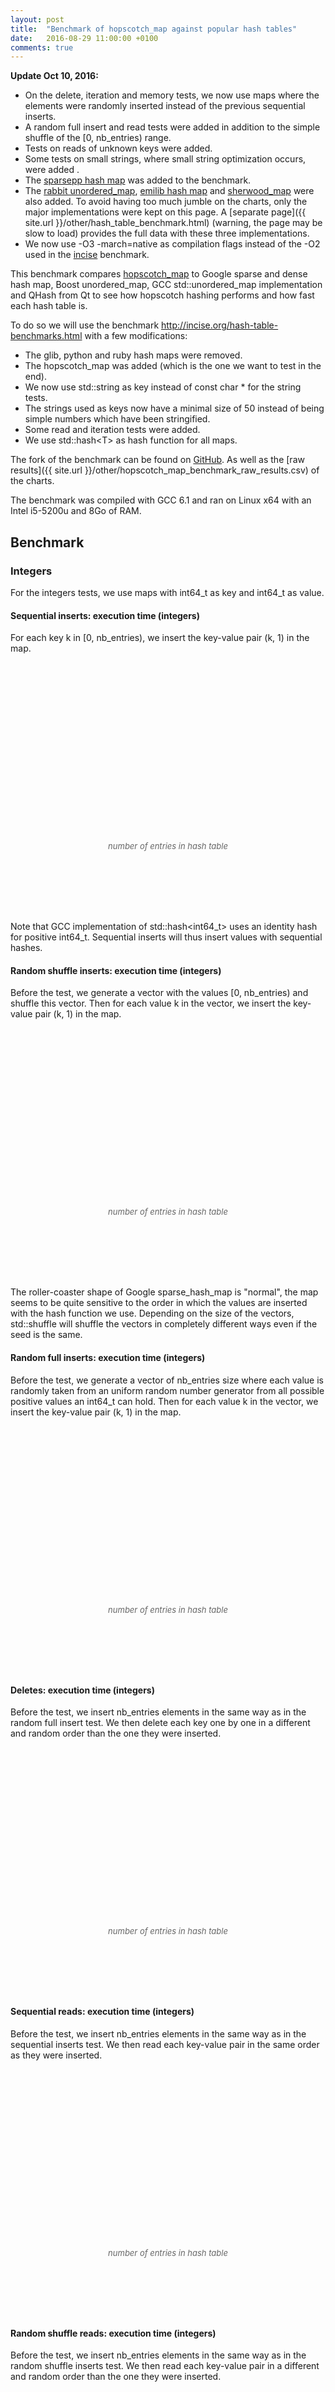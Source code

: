```yaml
---
layout: post
title:  "Benchmark of hopscotch_map against popular hash tables"
date:   2016-08-29 11:00:00 +0100
comments: true
---
```


<script language="javascript" type="text/javascript" src="{{ site.url }}/js/jquery.min.js"></script>
<script language="javascript" type="text/javascript" src="{{ site.url }}/js/jquery.flot.min.js"></script>
<script>
    $("<div id='tooltip'></div>").css({
                                    position: "absolute",
                                    display: "none",
                                    border: "1px solid #fdd",
                                    padding: "2px",
                                    "background-color": "#fee",
                                    opacity: 0.80
                                  }).appendTo("body");
                
    series_settings = {
        lines: { show: true },
        points: { show: true }
    };

    grid_settings = { tickColor: '#ddd', hoverable: true };

    xaxis_settings = {
        tickFormatter: function(num, obj) { return parseInt(num/1000000) + 'M'; }
    };

    yaxis_runtime_settings = {
        tickFormatter: function(num, obj) { return (+num.toFixed(2)) + ' sec.'; }
    };

    yaxis_memory_settings = {
        tickFormatter: function(num, obj) { return parseInt(num/1024/1024) + 'MiB'; }
    };

    legend_settings = {
        position: 'nw',
        backgroundOpacity: 0
    };

    runtime_settings = {
        series: series_settings,
        grid: grid_settings,
        xaxis: xaxis_settings,
        yaxis: yaxis_runtime_settings,
        legend: legend_settings
    };

    memory_settings = {
        series: series_settings,
        grid: grid_settings,
        xaxis: xaxis_settings,
        yaxis: yaxis_memory_settings,
        legend: legend_settings
    };


    chart_data = {"delete-runtime": [{"data": [[2000000, 0.209438], [4000000, 0.468162], [6000000, 0.834425], [8000000, 1.065219], [10000000, 1.413811], [12000000, 1.861286], [14000000, 2.01696], [16000000, 2.27907], [18000000, 2.784144], [20000000, 3.039286], [22000000, 3.85352], [24000000, 3.991188], [26000000, 4.611648], [28000000, 4.366726], [30000000, 4.578644], [32000000, 4.916874], [34000000, 5.32271], [36000000, 5.75551], [38000000, 6.21385], [40000000, 6.712536]], "label": "Google sparsehash 2.0.2 sparse_hash_map"}, {"data": [[2000000, 0.090557], [4000000, 0.187527], [6000000, 0.27065], [8000000, 0.383741], [10000000, 0.454976], [12000000, 0.56629], [14000000, 0.675217], [16000000, 0.796047], [18000000, 0.914552], [20000000, 1.031876], [22000000, 1.153816], [24000000, 1.277411], [26000000, 1.335513], [28000000, 1.471981], [30000000, 1.597633], [32000000, 1.722463], [34000000, 2.027701], [36000000, 2.142076], [38000000, 2.269175], [40000000, 2.403798]], "label": "Google sparsehash 2.0.2 dense_hash_map"}, {"data": [[2000000, 0.741638], [4000000, 1.571948], [6000000, 2.417759], [8000000, 3.268125], [10000000, 4.175605], [12000000, 5.013985], [14000000, 5.929126], [16000000, 6.904415], [18000000, 8.198172], [20000000, 9.21905], [22000000, 10.290697], [24000000, 11.385834], [26000000, 12.396064], [28000000, 12.679811], [30000000, 13.850862], [32000000, 14.962709], [34000000, 16.149124], [36000000, 17.236501], [38000000, 19.862665], [40000000, 20.99006]], "label": "GCC 6.1 std::unordered_map"}, {"data": [[2000000, 0.765962], [4000000, 1.600193], [6000000, 2.452318], [8000000, 3.337139], [10000000, 4.22104], [12000000, 5.257252], [14000000, 6.3855], [16000000, 7.395034], [18000000, 8.48418], [20000000, 9.653439], [22000000, 10.845745], [24000000, 12.179759], [26000000, 14.019535], [28000000, 14.167801], [30000000, 15.320324], [32000000, 16.405959], [34000000, 17.561083], [36000000, 18.748339], [38000000, 19.909182], [40000000, 21.144807]], "label": "Boost 1.61 unordered_map"}, {"data": [[2000000, 0.894411], [4000000, 1.918248], [6000000, 3.00362], [8000000, 4.036172], [10000000, 5.248297], [12000000, 6.362667], [14000000, 7.634218], [16000000, 8.828023], [18000000, 10.573297], [20000000, 11.872983], [22000000, 13.255297], [24000000, 14.625458], [26000000, 15.308591], [28000000, 16.660108], [30000000, 18.14588], [32000000, 19.518453], [34000000, 21.814499], [36000000, 23.370992], [38000000, 24.693247], [40000000, 26.108505]], "label": "Qt 4.8 QHash"}, {"data": [[2000000, 0.078425], [4000000, 0.160782], [6000000, 0.275677], [8000000, 0.328061], [10000000, 0.43513], [12000000, 0.562415], [14000000, 0.728636], [16000000, 0.705691], [18000000, 0.838543], [20000000, 0.950285], [22000000, 1.077506], [24000000, 1.226849], [26000000, 1.39502], [28000000, 1.570577], [30000000, 1.853811], [32000000, 1.720261], [34000000, 1.853103], [36000000, 1.964491], [38000000, 2.097793], [40000000, 2.236379]], "label": "Hopscotch map 0.4.1 with H=62"}, {"data": [[2000000, 0.282127], [4000000, 0.643236], [6000000, 0.967477], [8000000, 1.377738], [10000000, 1.652013], [12000000, 2.041569], [14000000, 2.455997], [16000000, 2.913662], [18000000, 3.101183], [20000000, 3.511952], [22000000, 3.92536], [24000000, 4.40245], [26000000, 4.695923], [28000000, 5.170437], [30000000, 5.626949], [32000000, 6.13546], [34000000, 6.209176], [36000000, 6.701889], [38000000, 7.089157], [40000000, 7.521509]], "label": "Sparse hash map"}], 
        "deletestring-runtime": [{"data": [[2000000, 0.944832], [4000000, 2.056959], [6000000, 3.535607], [8000000, 4.563501], [10000000, 6.106363], [12000000, 7.665915], [14000000, 8.415653], [16000000, 9.844231], [18000000, 11.367521], [20000000, 12.909793], [22000000, 14.566734], [24000000, 16.599348]], "label": "Google sparsehash 2.0.2 sparse_hash_map"}, {"data": [[2000000, 0.818787], [4000000, 1.680083], [6000000, 2.651925], [8000000, 3.694924], [10000000, 4.711837], [12000000, 5.809666], [14000000, 7.168359], [16000000, 8.33495], [18000000, 9.005912], [20000000, 10.126643], [22000000, 11.272365], [24000000, 12.40072]], "label": "Google sparsehash 2.0.2 dense_hash_map"}, {"data": [[2000000, 1.268061], [4000000, 2.598588], [6000000, 4.034243], [8000000, 5.618235], [10000000, 7.271614], [12000000, 8.920629], [14000000, 10.603775], [16000000, 12.338895], [18000000, 14.983228], [20000000, 16.04437], [22000000, 17.39689], [24000000, 19.033839]], "label": "GCC 6.1 std::unordered_map"}, {"data": [[2000000, 1.253728], [4000000, 2.55999], [6000000, 3.984605], [8000000, 5.539727], [10000000, 7.103169], [12000000, 8.732413], [14000000, 10.417788], [16000000, 12.143493], [18000000, 14.526253], [20000000, 15.345499], [22000000, 17.793309], [24000000, 18.550353]], "label": "Boost 1.61 unordered_map"}, {"data": [[2000000, 1.770962], [4000000, 3.671876], [6000000, 5.750444], [8000000, 8.147996], [10000000, 10.45025], [12000000, 13.265725], [14000000, 15.464642], [16000000, 18.165651], [18000000, 20.609687], [20000000, 23.11508], [22000000, 25.469197], [24000000, 27.964358]], "label": "Qt 4.8 QHash"}, {"data": [[2000000, 1.264475], [4000000, 1.690362], [6000000, 2.697644], [8000000, 3.825216], [10000000, 4.874947], [12000000, 6.005274], [14000000, 7.209307], [16000000, 8.409979], [18000000, 9.524794], [20000000, 10.492082], [22000000, 11.722002], [24000000, 12.841222]], "label": "Hopscotch map 0.4.1 with H=62"}, {"data": [[2000000, 1.963269], [4000000, 4.221324], [6000000, 6.485936], [8000000, 9.289371], [10000000, 11.736046], [12000000, 14.366106], [14000000, 17.557918], [16000000, 20.819666], [18000000, 23.11852], [20000000, 24.708883], [22000000, 28.373511], [24000000, 31.51462]], "label": "Sparse hash map"}], 
        "readsmallstring-runtime": [{"data": [[2000000, 0.558104], [4000000, 1.198584], [6000000, 1.982796], [8000000, 2.659084], [10000000, 3.412859], [12000000, 4.354932], [14000000, 5.048946], [16000000, 5.955662], [18000000, 6.670845], [20000000, 7.623581], [22000000, 8.655628], [24000000, 10.066436]], "label": "Google sparsehash 2.0.2 sparse_hash_map"}, {"data": [[2000000, 0.462124], [4000000, 0.927119], [6000000, 1.371095], [8000000, 1.882519], [10000000, 2.449855], [12000000, 2.997172], [14000000, 3.564224], [16000000, 4.15512], [18000000, 4.832008], [20000000, 5.386718], [22000000, 5.94016], [24000000, 6.504289]], "label": "Google sparsehash 2.0.2 dense_hash_map"}, {"data": [[2000000, 0.868285], [4000000, 1.761749], [6000000, 2.587592], [8000000, 3.547812], [10000000, 4.354156], [12000000, 5.348159], [14000000, 6.469014], [16000000, 7.62022], [18000000, 8.661402], [20000000, 9.833436], [22000000, 10.882988], [24000000, 12.033667]], "label": "GCC 6.1 std::unordered_map"}, {"data": [[2000000, 0.826165], [4000000, 1.674562], [6000000, 2.460322], [8000000, 3.396815], [10000000, 4.125103], [12000000, 5.117332], [14000000, 6.212065], [16000000, 7.356914], [18000000, 8.147745], [20000000, 9.289732], [22000000, 10.389266], [24000000, 11.524718]], "label": "Boost 1.61 unordered_map"}, {"data": [[2000000, 0.688049], [4000000, 1.393789], [6000000, 2.041904], [8000000, 2.829269], [10000000, 3.41811], [12000000, 4.252366], [14000000, 5.171769], [16000000, 6.130885], [18000000, 6.709095], [20000000, 7.598178], [22000000, 8.525541], [24000000, 9.465661]], "label": "Qt 4.8 QHash"}, {"data": [[2000000, 0.438715], [4000000, 0.877836], [6000000, 1.366168], [8000000, 1.805523], [10000000, 2.305908], [12000000, 2.886669], [14000000, 3.514098], [16000000, 4.06152], [18000000, 4.626024], [20000000, 5.200246], [22000000, 5.862813], [24000000, 6.407649]], "label": "Hopscotch map 0.4.1 with H=62"}, {"data": [[2000000, 0.554987], [4000000, 1.209325], [6000000, 1.830833], [8000000, 2.506001], [10000000, 3.108568], [12000000, 3.797258], [14000000, 4.535805], [16000000, 5.320783], [18000000, 6.295492], [20000000, 6.757328], [22000000, 7.581117], [24000000, 8.358473]], "label": "Sparse hash map"}], 
        "randomfull-runtime": [{"data": [[2000000, 1.15229], [4000000, 2.530241], [6000000, 3.556908], [8000000, 5.411399], [10000000, 6.44795], [12000000, 7.568895], [14000000, 10.4411], [16000000, 11.469317], [18000000, 12.68022], [20000000, 13.895658], [22000000, 15.056751], [24000000, 16.305413], [26000000, 17.60421], [28000000, 22.462687], [30000000, 23.530408], [32000000, 24.504312], [34000000, 25.748714], [36000000, 26.947458], [38000000, 28.219738], [40000000, 29.539427]], "label": "Google sparsehash 2.0.2 sparse_hash_map"}, {"data": [[2000000, 0.205602], [4000000, 0.423413], [6000000, 0.710595], [8000000, 0.865982], [10000000, 1.301497], [12000000, 1.448281], [14000000, 1.605174], [16000000, 1.762884], [18000000, 2.503173], [20000000, 2.653979], [22000000, 2.811745], [24000000, 2.972399], [26000000, 3.133805], [28000000, 3.317203], [30000000, 3.478816], [32000000, 3.669003], [34000000, 5.017008], [36000000, 5.20468], [38000000, 5.402327], [40000000, 5.565066]], "label": "Google sparsehash 2.0.2 dense_hash_map"}, {"data": [[2000000, 0.689517], [4000000, 1.488947], [6000000, 2.543439], [8000000, 3.152532], [10000000, 4.776917], [12000000, 5.327942], [14000000, 5.945265], [16000000, 6.584655], [18000000, 9.478838], [20000000, 10.06467], [22000000, 10.621295], [24000000, 11.262569], [26000000, 11.925032], [28000000, 12.582456], [30000000, 13.316645], [32000000, 14.025802], [34000000, 14.839916], [36000000, 15.723026], [38000000, 21.374759], [40000000, 22.064554]], "label": "GCC 6.1 std::unordered_map"}, {"data": [[2000000, 0.940784], [4000000, 2.014303], [6000000, 2.657471], [8000000, 4.200954], [10000000, 4.841548], [12000000, 5.53146], [14000000, 8.157966], [16000000, 8.787149], [18000000, 9.472763], [20000000, 10.180466], [22000000, 10.971991], [24000000, 11.774748], [26000000, 16.875589], [28000000, 17.522917], [30000000, 18.263619], [32000000, 18.97412], [34000000, 20.06375], [36000000, 20.919735], [38000000, 21.570975], [40000000, 22.204057]], "label": "Boost 1.61 unordered_map"}, {"data": [[2000000, 0.569562], [4000000, 1.216962], [6000000, 2.098335], [8000000, 2.542813], [10000000, 3.969273], [12000000, 4.404618], [14000000, 4.86201], [16000000, 5.350309], [18000000, 8.146074], [20000000, 8.627413], [22000000, 9.025027], [24000000, 9.472189], [26000000, 9.978933], [28000000, 10.561085], [30000000, 11.040898], [32000000, 11.681783], [34000000, 17.788721], [36000000, 17.966078], [38000000, 18.526568], [40000000, 19.108765]], "label": "Qt 4.8 QHash"}, {"data": [[2000000, 0.323967], [4000000, 0.676398], [6000000, 0.876676], [8000000, 1.40293], [10000000, 1.587129], [12000000, 1.82127], [14000000, 2.168945], [16000000, 2.945291], [18000000, 3.122322], [20000000, 3.330785], [22000000, 3.590962], [24000000, 3.884329], [26000000, 4.265041], [28000000, 4.73209], [30000000, 5.17429], [32000000, 6.175521], [34000000, 6.343449], [36000000, 6.66183], [38000000, 6.929405], [40000000, 7.045435]], "label": "Hopscotch map 0.4.1 with H=62"}, {"data": [[2000000, 0.604731], [4000000, 1.325772], [6000000, 2.178738], [8000000, 2.83322], [10000000, 3.970786], [12000000, 4.58694], [14000000, 5.216106], [16000000, 5.928888], [18000000, 7.681094], [20000000, 8.341524], [22000000, 8.931809], [24000000, 9.595672], [26000000, 10.308342], [28000000, 11.027734], [30000000, 11.661519], [32000000, 12.407274], [34000000, 15.575825], [36000000, 16.20293], [38000000, 16.889677], [40000000, 17.72005]], "label": "Sparse hash map"}], 
        "insertsmallstring-runtime": [{"data": [[2000000, 2.396668], [4000000, 5.069884], [6000000, 7.042072], [8000000, 10.692001], [10000000, 12.57469], [12000000, 14.729884], [14000000, 21.206373], [16000000, 23.170475], [18000000, 25.278385], [20000000, 27.486955], [22000000, 29.810094], [24000000, 32.229067]], "label": "Google sparsehash 2.0.2 sparse_hash_map"}, {"data": [[2000000, 0.686748], [4000000, 1.40115], [6000000, 2.320211], [8000000, 2.854987], [10000000, 4.19818], [12000000, 4.733486], [14000000, 5.313267], [16000000, 5.875186], [18000000, 8.105185], [20000000, 8.667771], [22000000, 9.256327], [24000000, 9.84682]], "label": "Google sparsehash 2.0.2 dense_hash_map"}, {"data": [[2000000, 1.025379], [4000000, 2.159769], [6000000, 3.535421], [8000000, 4.452897], [10000000, 6.454326], [12000000, 7.330603], [14000000, 8.276569], [16000000, 9.295199], [18000000, 12.78821], [20000000, 13.637847], [22000000, 14.548674], [24000000, 15.564044]], "label": "GCC 6.1 std::unordered_map"}, {"data": [[2000000, 0.904265], [4000000, 1.883387], [6000000, 3.011449], [8000000, 3.877416], [10000000, 5.400611], [12000000, 6.225567], [14000000, 7.090142], [16000000, 8.045178], [18000000, 10.598393], [20000000, 11.405762], [22000000, 12.305532], [24000000, 13.167462]], "label": "Boost 1.61 unordered_map"}, {"data": [[2000000, 0.828858], [4000000, 1.734625], [6000000, 2.8814], [8000000, 3.582788], [10000000, 5.304026], [12000000, 5.991512], [14000000, 6.662962], [16000000, 7.469957], [18000000, 10.759718], [20000000, 11.353106], [22000000, 12.130078], [24000000, 12.778278]], "label": "Qt 4.8 QHash"}, {"data": [[2000000, 0.780267], [4000000, 1.618336], [6000000, 2.136519], [8000000, 3.268501], [10000000, 3.819526], [12000000, 4.443122], [14000000, 5.096072], [16000000, 6.808379], [18000000, 7.340838], [20000000, 7.949946], [22000000, 8.551021], [24000000, 9.195387]], "label": "Hopscotch map 0.4.1 with H=62"}, {"data": [[2000000, 1.183977], [4000000, 2.505971], [6000000, 3.955279], [8000000, 5.232329], [10000000, 7.12074], [12000000, 8.3273], [14000000, 9.512564], [16000000, 10.830282], [18000000, 13.741257], [20000000, 14.920749], [22000000, 16.120728], [24000000, 17.370894]], "label": "Sparse hash map"}], 
        "readstringmiss-runtime": [{"data": [[2000000, 0.668799], [4000000, 1.543263], [6000000, 3.158356], [8000000, 2.829052], [10000000, 3.580995], [12000000, 5.859255], [14000000, 5.349153], [16000000, 6.647919], [18000000, 8.273716], [20000000, 10.262278], [22000000, 12.702378], [24000000, 16.226891]], "label": "Google sparsehash 2.0.2 sparse_hash_map"}, {"data": [[2000000, 0.690785], [4000000, 1.442333], [6000000, 2.006077], [8000000, 2.702611], [10000000, 3.136027], [12000000, 4.064377], [14000000, 5.113437], [16000000, 6.402773], [18000000, 6.405411], [20000000, 7.325342], [22000000, 8.306607], [24000000, 9.331821]], "label": "Google sparsehash 2.0.2 dense_hash_map"}, {"data": [[2000000, 0.960786], [4000000, 1.947908], [6000000, 2.727653], [8000000, 4.108353], [10000000, 4.490936], [12000000, 6.022199], [14000000, 7.240685], [16000000, 8.839792], [18000000, 8.231789], [20000000, 9.46318], [22000000, 10.740235], [24000000, 12.127677]], "label": "GCC 6.1 std::unordered_map"}, {"data": [[2000000, 0.913469], [4000000, 1.859353], [6000000, 2.612469], [8000000, 3.922196], [10000000, 4.346634], [12000000, 5.617966], [14000000, 6.998313], [16000000, 8.481731], [18000000, 7.976067], [20000000, 9.203374], [22000000, 10.460478], [24000000, 11.847418]], "label": "Boost 1.61 unordered_map"}, {"data": [[2000000, 0.721654], [4000000, 1.47945], [6000000, 2.129968], [8000000, 3.119744], [10000000, 3.564171], [12000000, 4.523717], [14000000, 5.544909], [16000000, 6.646623], [18000000, 6.570262], [20000000, 7.37518], [22000000, 8.349493], [24000000, 9.367099]], "label": "Qt 4.8 QHash"}, {"data": [[2000000, 0.608304], [4000000, 1.268154], [6000000, 1.986949], [8000000, 2.412083], [10000000, 2.911728], [12000000, 3.778792], [14000000, 4.754685], [16000000, 5.38597], [18000000, 6.284294], [20000000, 7.25683], [22000000, 8.252642], [24000000, 9.299298]], "label": "Hopscotch map 0.4.1 with H=62"}, {"data": [[2000000, 0.678897], [4000000, 1.513972], [6000000, 2.017345], [8000000, 2.768902], [10000000, 3.031739], [12000000, 3.957714], [14000000, 5.037288], [16000000, 6.307542], [18000000, 6.077357], [20000000, 7.016916], [22000000, 8.173528], [24000000, 9.133729]], "label": "Sparse hash map"}], 
        "insertsmallstring-memory": [{"data": [[2000000, 99569664], [4000000, 185716736], [6000000, 267223040], [8000000, 357744640], [10000000, 437223424], [12000000, 520892416], [14000000, 614477824], [16000000, 702742528], [18000000, 781950976], [20000000, 861159424], [22000000, 945639424], [24000000, 1028091904]], "label": "Google sparsehash 2.0.2 sparse_hash_map"}, {"data": [[2000000, 181186560], [4000000, 348958720], [6000000, 684503040], [8000000, 684503040], [10000000, 1355591680], [12000000, 1355591680], [14000000, 1355591680], [16000000, 1355591680], [18000000, 2697768960], [20000000, 2697768960], [22000000, 2697768960], [24000000, 2697768960]], "label": "Google sparsehash 2.0.2 dense_hash_map"}, {"data": [[2000000, 158547968], [4000000, 304238592], [6000000, 468156416], [8000000, 596160512], [10000000, 796958720], [12000000, 924962816], [14000000, 1052966912], [16000000, 1180971008], [18000000, 1457074176], [20000000, 1585078272], [22000000, 1713082368], [24000000, 1841086464]], "label": "GCC 6.1 std::unordered_map"}, {"data": [[2000000, 158179328], [4000000, 302825472], [6000000, 464384000], [8000000, 592388096], [10000000, 787501056], [12000000, 915505152], [14000000, 1043509248], [16000000, 1171513344], [18000000, 1433735168], [20000000, 1561739264], [22000000, 1689743360], [24000000, 1817747456]], "label": "Boost 1.61 unordered_map"}, {"data": [[2000000, 177819648], [4000000, 322600960], [6000000, 484159488], [8000000, 612163584], [10000000, 807276544], [12000000, 935280640], [14000000, 1063284736], [16000000, 1191288832], [18000000, 1453510656], [20000000, 1581514752], [22000000, 1709518848], [24000000, 1837522944]], "label": "Qt 4.8 QHash"}, {"data": [[2000000, 214777856], [4000000, 416104448], [6000000, 416104448], [8000000, 818757632], [10000000, 818757632], [12000000, 818757632], [14000000, 818757632], [16000000, 1624064000], [18000000, 1624064000], [20000000, 1624064000], [22000000, 1624064000], [24000000, 1624064000]], "label": "Hopscotch map 0.4.1 with H=62"}, {"data": [[2000000, 106729472], [4000000, 200167424], [6000000, 308645888], [8000000, 386502656], [10000000, 536010752], [12000000, 604000256], [14000000, 679694336], [16000000, 759848960], [18000000, 979386368], [20000000, 1058459648], [22000000, 1126989824], [24000000, 1194844160]], "label": "Sparse hash map"}], 
        "iteration-runtime": [{"data": [[2000000, 0.027109], [4000000, 0.054967], [6000000, 0.078146], [8000000, 0.112167], [10000000, 0.137978], [12000000, 0.164887], [14000000, 0.211556], [16000000, 0.241585], [18000000, 0.268898], [20000000, 0.294611], [22000000, 0.31823], [24000000, 0.342157], [26000000, 0.364912], [28000000, 0.453556], [30000000, 0.488218], [32000000, 0.511299], [34000000, 0.536294], [36000000, 0.56077], [38000000, 0.583356], [40000000, 0.60647]], "label": "Google sparsehash 2.0.2 sparse_hash_map"}, {"data": [[2000000, 0.03495], [4000000, 0.070074], [6000000, 0.123834], [8000000, 0.14071], [10000000, 0.218533], [12000000, 0.247058], [14000000, 0.268146], [16000000, 0.280494], [18000000, 0.405802], [20000000, 0.437879], [22000000, 0.467316], [24000000, 0.494495], [26000000, 0.517733], [28000000, 0.537576], [30000000, 0.552709], [32000000, 0.561419], [34000000, 0.77887], [36000000, 0.811581], [38000000, 0.843351], [40000000, 0.874656]], "label": "Google sparsehash 2.0.2 dense_hash_map"}, {"data": [[2000000, 0.105165], [4000000, 0.222913], [6000000, 0.351806], [8000000, 0.46405], [10000000, 0.631877], [12000000, 0.734035], [14000000, 0.844392], [16000000, 0.965619], [18000000, 1.256569], [20000000, 1.369926], [22000000, 1.485985], [24000000, 1.621924], [26000000, 1.75341], [28000000, 1.896673], [30000000, 2.043312], [32000000, 2.22716], [34000000, 2.374342], [36000000, 2.550495], [38000000, 3.060102], [40000000, 3.219624]], "label": "GCC 6.1 std::unordered_map"}, {"data": [[2000000, 0.119328], [4000000, 0.249326], [6000000, 0.369371], [8000000, 0.518628], [10000000, 0.638512], [12000000, 0.777284], [14000000, 1.015979], [16000000, 1.156099], [18000000, 1.287919], [20000000, 1.451588], [22000000, 1.628637], [24000000, 1.806971], [26000000, 2.216835], [28000000, 2.363228], [30000000, 2.515523], [32000000, 2.698038], [34000000, 2.836404], [36000000, 3.001567], [38000000, 3.187126], [40000000, 3.348402]], "label": "Boost 1.61 unordered_map"}, {"data": [[2000000, 0.214191], [4000000, 0.443249], [6000000, 0.683543], [8000000, 0.90054], [10000000, 1.179955], [12000000, 1.433766], [14000000, 1.691888], [16000000, 1.96094], [18000000, 2.399578], [20000000, 2.710654], [22000000, 3.037892], [24000000, 3.382316], [26000000, 3.725637], [28000000, 4.046275], [30000000, 4.366027], [32000000, 4.710133], [34000000, 5.312106], [36000000, 5.663419], [38000000, 6.023297], [40000000, 6.357163]], "label": "Qt 4.8 QHash"}, {"data": [[2000000, 0.022367], [4000000, 0.044879], [6000000, 0.037897], [8000000, 0.090228], [10000000, 0.08765], [12000000, 0.075886], [14000000, 0.059425], [16000000, 0.181956], [18000000, 0.181688], [20000000, 0.176874], [22000000, 0.167431], [24000000, 0.153715], [26000000, 0.137754], [28000000, 0.119697], [30000000, 0.101989], [32000000, 0.364689], [34000000, 0.365809], [36000000, 0.364392], [38000000, 0.360702], [40000000, 0.354477]], "label": "Hopscotch map 0.4.1 with H=62"}, {"data": [[2000000, 0.017715], [4000000, 0.036645], [6000000, 0.065286], [8000000, 0.074781], [10000000, 0.11514], [12000000, 0.132787], [14000000, 0.144289], [16000000, 0.156176], [18000000, 0.220514], [20000000, 0.244629], [22000000, 0.269624], [24000000, 0.292446], [26000000, 0.307923], [28000000, 0.323589], [30000000, 0.340653], [32000000, 0.35867], [34000000, 0.470832], [36000000, 0.502196], [38000000, 0.54641], [40000000, 0.57321]], "label": "Sparse hash map"}], 
        "sequentialread-runtime": [{"data": [[2000000, 0.044446], [4000000, 0.088913], [6000000, 0.133355], [8000000, 0.177926], [10000000, 0.222394], [12000000, 0.267004], [14000000, 0.311312], [16000000, 0.35598], [18000000, 0.400508], [20000000, 0.444797], [22000000, 0.489375], [24000000, 0.533536], [26000000, 0.578253], [28000000, 0.623198], [30000000, 0.667173], [32000000, 0.711467], [34000000, 0.756124], [36000000, 0.800625], [38000000, 0.844953], [40000000, 0.889908]], "label": "Google sparsehash 2.0.2 sparse_hash_map"}, {"data": [[2000000, 0.014449], [4000000, 0.02892], [6000000, 0.043341], [8000000, 0.057758], [10000000, 0.072327], [12000000, 0.086717], [14000000, 0.101147], [16000000, 0.115622], [18000000, 0.130108], [20000000, 0.144604], [22000000, 0.159085], [24000000, 0.173479], [26000000, 0.187931], [28000000, 0.202352], [30000000, 0.216879], [32000000, 0.23117], [34000000, 0.245731], [36000000, 0.260043], [38000000, 0.274642], [40000000, 0.2893]], "label": "Google sparsehash 2.0.2 dense_hash_map"}, {"data": [[2000000, 0.02378], [4000000, 0.047742], [6000000, 0.071447], [8000000, 0.095455], [10000000, 0.119285], [12000000, 0.143234], [14000000, 0.167025], [16000000, 0.190929], [18000000, 0.214962], [20000000, 0.23896], [22000000, 0.262765], [24000000, 0.28669], [26000000, 0.310897], [28000000, 0.334749], [30000000, 0.358558], [32000000, 0.382475], [34000000, 0.406146], [36000000, 0.429665], [38000000, 0.454204], [40000000, 0.478072]], "label": "GCC 6.1 std::unordered_map"}, {"data": [[2000000, 0.027007], [4000000, 0.0539], [6000000, 0.081185], [8000000, 0.108181], [10000000, 0.135194], [12000000, 0.162516], [14000000, 0.189108], [16000000, 0.21646], [18000000, 0.243547], [20000000, 0.270969], [22000000, 0.29786], [24000000, 0.325251], [26000000, 0.351797], [28000000, 0.379095], [30000000, 0.406251], [32000000, 0.432794], [34000000, 0.460257], [36000000, 0.487363], [38000000, 0.514331], [40000000, 0.541452]], "label": "Boost 1.61 unordered_map"}, {"data": [[2000000, 0.012773], [4000000, 0.02538], [6000000, 0.03803], [8000000, 0.050563], [10000000, 0.063241], [12000000, 0.075794], [14000000, 0.088362], [16000000, 0.100866], [18000000, 0.113561], [20000000, 0.126374], [22000000, 0.138739], [24000000, 0.151176], [26000000, 0.163858], [28000000, 0.176703], [30000000, 0.189067], [32000000, 0.201665], [34000000, 0.213934], [36000000, 0.22637], [38000000, 0.239029], [40000000, 0.251611]], "label": "Qt 4.8 QHash"}, {"data": [[2000000, 0.009293], [4000000, 0.018571], [6000000, 0.027839], [8000000, 0.037119], [10000000, 0.046448], [12000000, 0.055758], [14000000, 0.064964], [16000000, 0.074277], [18000000, 0.08359], [20000000, 0.092864], [22000000, 0.102114], [24000000, 0.111532], [26000000, 0.120732], [28000000, 0.129972], [30000000, 0.139329], [32000000, 0.148627], [34000000, 0.157851], [36000000, 0.167547], [38000000, 0.176497], [40000000, 0.185802]], "label": "Hopscotch map 0.4.1 with H=62"}, {"data": [[2000000, 0.015383], [4000000, 0.030735], [6000000, 0.045972], [8000000, 0.061534], [10000000, 0.076876], [12000000, 0.092157], [14000000, 0.107511], [16000000, 0.122948], [18000000, 0.138415], [20000000, 0.153672], [22000000, 0.168801], [24000000, 0.184289], [26000000, 0.199636], [28000000, 0.215129], [30000000, 0.230323], [32000000, 0.245476], [34000000, 0.260954], [36000000, 0.276703], [38000000, 0.291949], [40000000, 0.306992]], "label": "Sparse hash map"}], 
        "randomfull-memory": [{"data": [[2000000, 50208768], [4000000, 87019520], [6000000, 120135680], [8000000, 160509952], [10000000, 192544768], [12000000, 226742272], [14000000, 272207872], [16000000, 307757056], [18000000, 339656704], [20000000, 371556352], [22000000, 405889024], [24000000, 440221696], [26000000, 474284032], [28000000, 530886656], [30000000, 566706176], [32000000, 601985024], [34000000, 634830848], [36000000, 665919488], [38000000, 697413632], [40000000, 729853952]], "label": "Google sparsehash 2.0.2 sparse_hash_map"}, {"data": [[2000000, 80523264], [4000000, 147632128], [6000000, 281849856], [8000000, 281849856], [10000000, 550285312], [12000000, 550285312], [14000000, 550285312], [16000000, 550285312], [18000000, 1087156224], [20000000, 1087156224], [22000000, 1087156224], [24000000, 1087156224], [26000000, 1087156224], [28000000, 1087156224], [30000000, 1087156224], [32000000, 1087156224], [34000000, 2160898048], [36000000, 2160898048], [38000000, 2160898048], [40000000, 2160898048]], "label": "Google sparsehash 2.0.2 dense_hash_map"}, {"data": [[2000000, 94507008], [4000000, 176128000], [6000000, 276111360], [8000000, 340045824], [10000000, 477044736], [12000000, 540979200], [14000000, 605048832], [16000000, 668983296], [18000000, 881152000], [20000000, 945086464], [22000000, 1009156096], [24000000, 1073090560], [26000000, 1137160192], [28000000, 1201094656], [30000000, 1265164288], [32000000, 1329098752], [34000000, 1393168384], [36000000, 1457102848], [38000000, 1821917184], [40000000, 1885851648]], "label": "GCC 6.1 std::unordered_map"}, {"data": [[2000000, 134569984], [4000000, 255705088], [6000000, 351674368], [8000000, 497975296], [10000000, 593944576], [12000000, 690049024], [14000000, 886681600], [16000000, 982650880], [18000000, 1078620160], [20000000, 1174724608], [22000000, 1270693888], [24000000, 1366663168], [26000000, 1663959040], [28000000, 1759928320], [30000000, 1856032768], [32000000, 1952002048], [34000000, 2047971328], [36000000, 2143940608], [38000000, 2240045056], [40000000, 2336014336]], "label": "Boost 1.61 unordered_map"}, {"data": [[2000000, 145735680], [4000000, 258617344], [6000000, 388141056], [8000000, 484110336], [10000000, 647188480], [12000000, 743292928], [14000000, 839262208], [16000000, 935231488], [18000000, 1165418496], [20000000, 1261522944], [22000000, 1357492224], [24000000, 1453461504], [26000000, 1549430784], [28000000, 1645400064], [30000000, 1741504512], [32000000, 1837473792], [34000000, 2201878528], [36000000, 2297847808], [38000000, 2393952256], [40000000, 2489921536]], "label": "Qt 4.8 QHash"}, {"data": [[2000000, 114118656], [4000000, 214781952], [6000000, 214781952], [8000000, 416108544], [10000000, 416108544], [12000000, 416108544], [14000000, 416108544], [16000000, 818761728], [18000000, 818761728], [20000000, 818761728], [22000000, 818761728], [24000000, 818761728], [26000000, 818761728], [28000000, 818761728], [30000000, 818761728], [32000000, 1624068096], [34000000, 1624068096], [36000000, 1624068096], [38000000, 1624068096], [40000000, 1624068096]], "label": "Hopscotch map 0.4.1 with H=62"}, {"data": [[2000000, 54689792], [4000000, 96223232], [6000000, 146714624], [8000000, 178884608], [10000000, 251076608], [12000000, 280137728], [14000000, 311091200], [16000000, 344342528], [18000000, 453582848], [20000000, 488726528], [22000000, 518463488], [24000000, 546713600], [26000000, 576180224], [28000000, 608755712], [30000000, 641466368], [32000000, 675258368], [34000000, 853999616], [36000000, 893874176], [38000000, 930369536], [40000000, 964026368]], "label": "Sparse hash map"}], 
        "insertstring-runtime": [{"data": [[2000000, 10.318329], [4000000, 21.705916], [6000000, 31.710805], [8000000, 46.015713], [10000000, 55.672948], [12000000, 67.136013], [14000000, 89.377823], [16000000, 96.996305], [18000000, 106.726068], [20000000, 116.328257], [22000000, 128.008029], [24000000, 141.215089]], "label": "Google sparsehash 2.0.2 sparse_hash_map"}, {"data": [[2000000, 1.334656], [4000000, 2.718708], [6000000, 4.821539], [8000000, 5.684102], [10000000, 9.150895], [12000000, 9.982124], [14000000, 10.835218], [16000000, 11.764869], [18000000, 18.113389], [20000000, 18.926265], [22000000, 19.878966], [24000000, 20.702101]], "label": "Google sparsehash 2.0.2 dense_hash_map"}, {"data": [[2000000, 1.334147], [4000000, 2.757189], [6000000, 4.546224], [8000000, 5.78005], [10000000, 8.351955], [12000000, 9.576921], [14000000, 10.837943], [16000000, 12.190356], [18000000, 16.516532], [20000000, 17.659571], [22000000, 18.792226], [24000000, 20.156968]], "label": "GCC 6.1 std::unordered_map"}, {"data": [[2000000, 1.18114], [4000000, 2.432477], [6000000, 3.889757], [8000000, 5.057911], [10000000, 7.060551], [12000000, 8.195431], [14000000, 9.367365], [16000000, 10.704635], [18000000, 13.876757], [20000000, 14.81253], [22000000, 15.967372], [24000000, 17.228391]], "label": "Boost 1.61 unordered_map"}, {"data": [[2000000, 1.105735], [4000000, 2.281799], [6000000, 3.769594], [8000000, 4.737914], [10000000, 6.983302], [12000000, 7.959144], [14000000, 8.9229], [16000000, 10.025836], [18000000, 13.814657], [20000000, 14.765965], [22000000, 15.699283], [24000000, 16.784292]], "label": "Qt 4.8 QHash"}, {"data": [[2000000, 1.37695], [4000000, 2.892888], [6000000, 3.763415], [8000000, 6.222935], [10000000, 7.056443], [12000000, 7.93378], [14000000, 8.876281], [16000000, 13.047155], [18000000, 13.84562], [20000000, 14.874681], [22000000, 15.773795], [24000000, 16.738508]], "label": "Hopscotch map 0.4.1 with H=62"}, {"data": [[2000000, 1.640146], [4000000, 3.428861], [6000000, 5.684788], [8000000, 7.245223], [10000000, 10.625856], [12000000, 12.02074], [14000000, 13.494517], [16000000, 15.02626], [18000000, 20.682917], [20000000, 22.034681], [22000000, 23.537205], [24000000, 25.245837]], "label": "Sparse hash map"}], 
        "sequential-runtime": [{"data": [[2000000, 0.336332], [4000000, 0.622094], [6000000, 0.742458], [8000000, 1.254725], [10000000, 1.452328], [12000000, 1.651474], [14000000, 2.410472], [16000000, 2.526991], [18000000, 2.646686], [20000000, 2.754375], [22000000, 2.871584], [24000000, 2.984623], [26000000, 3.096279], [28000000, 4.556143], [30000000, 4.682281], [32000000, 4.791292], [34000000, 4.909757], [36000000, 5.0187], [38000000, 5.136148], [40000000, 5.241577]], "label": "Google sparsehash 2.0.2 sparse_hash_map"}, {"data": [[2000000, 0.06687], [4000000, 0.132769], [6000000, 0.250485], [8000000, 0.262545], [10000000, 0.481784], [12000000, 0.493496], [14000000, 0.504371], [16000000, 0.517825], [18000000, 0.941908], [20000000, 0.951461], [22000000, 0.962464], [24000000, 0.97419], [26000000, 0.987955], [28000000, 0.999042], [30000000, 1.012909], [32000000, 1.025926], [34000000, 1.848794], [36000000, 1.862127], [38000000, 1.872803], [40000000, 1.886169]], "label": "Google sparsehash 2.0.2 dense_hash_map"}, {"data": [[2000000, 0.155258], [4000000, 0.312468], [6000000, 0.506769], [8000000, 0.626143], [10000000, 0.897382], [12000000, 1.01552], [14000000, 1.134184], [16000000, 1.254408], [18000000, 1.680722], [20000000, 1.795943], [22000000, 1.919271], [24000000, 2.036269], [26000000, 2.154268], [28000000, 2.272234], [30000000, 2.390831], [32000000, 2.508341], [34000000, 2.625066], [36000000, 2.744415], [38000000, 3.484564], [40000000, 3.615054]], "label": "GCC 6.1 std::unordered_map"}, {"data": [[2000000, 0.188446], [4000000, 0.373001], [6000000, 0.506926], [8000000, 0.747792], [10000000, 0.879588], [12000000, 1.01283], [14000000, 1.357212], [16000000, 1.4934], [18000000, 1.621209], [20000000, 1.75908], [22000000, 1.883311], [24000000, 2.023151], [26000000, 2.570735], [28000000, 2.706515], [30000000, 2.843526], [32000000, 2.968594], [34000000, 3.100884], [36000000, 3.243203], [38000000, 3.375992], [40000000, 3.499938]], "label": "Boost 1.61 unordered_map"}, {"data": [[2000000, 0.111035], [4000000, 0.22058], [6000000, 0.353758], [8000000, 0.439138], [10000000, 0.616615], [12000000, 0.702085], [14000000, 0.787891], [16000000, 0.871209], [18000000, 1.14149], [20000000, 1.22738], [22000000, 1.312823], [24000000, 1.39454], [26000000, 1.48164], [28000000, 1.563279], [30000000, 1.649795], [32000000, 1.737541], [34000000, 2.188401], [36000000, 2.270201], [38000000, 2.354543], [40000000, 2.441088]], "label": "Qt 4.8 QHash"}, {"data": [[2000000, 0.098714], [4000000, 0.197278], [6000000, 0.211006], [8000000, 0.393322], [10000000, 0.406031], [12000000, 0.419392], [14000000, 0.433078], [16000000, 0.776149], [18000000, 0.789354], [20000000, 0.803465], [22000000, 0.817396], [24000000, 0.829643], [26000000, 0.846166], [28000000, 0.858848], [30000000, 0.872752], [32000000, 1.534137], [34000000, 1.542412], [36000000, 1.56298], [38000000, 1.574263], [40000000, 1.584966]], "label": "Hopscotch map 0.4.1 with H=62"}, {"data": [[2000000, 0.124765], [4000000, 0.249617], [6000000, 0.434169], [8000000, 0.495815], [10000000, 0.805097], [12000000, 0.867247], [14000000, 0.930493], [16000000, 0.99135], [18000000, 1.545941], [20000000, 1.605422], [22000000, 1.669067], [24000000, 1.730892], [26000000, 1.789971], [28000000, 1.853755], [30000000, 1.913822], [32000000, 1.974502], [34000000, 3.11587], [36000000, 3.177663], [38000000, 3.237743], [40000000, 3.304293]], "label": "Sparse hash map"}], 
        "randomshufflerangeread-runtime": [{"data": [[2000000, 0.167153], [4000000, 0.377344], [6000000, 0.586646], [8000000, 0.826212], [10000000, 1.083533], [12000000, 1.275746], [14000000, 1.545078], [16000000, 1.883781], [18000000, 2.076291], [20000000, 2.450478], [22000000, 2.894265], [24000000, 2.924591], [26000000, 3.466495], [28000000, 3.641921], [30000000, 3.820214], [32000000, 4.14966], [34000000, 4.631219], [36000000, 5.357185], [38000000, 5.10053], [40000000, 5.40927]], "label": "Google sparsehash 2.0.2 sparse_hash_map"}, {"data": [[2000000, 0.053096], [4000000, 0.109994], [6000000, 0.169683], [8000000, 0.229273], [10000000, 0.292507], [12000000, 0.349093], [14000000, 0.411348], [16000000, 0.483648], [18000000, 0.545308], [20000000, 0.589711], [22000000, 0.651112], [24000000, 0.729986], [26000000, 0.770593], [28000000, 0.849716], [30000000, 0.936252], [32000000, 0.972187], [34000000, 1.021957], [36000000, 1.081995], [38000000, 1.194441], [40000000, 1.235127]], "label": "Google sparsehash 2.0.2 dense_hash_map"}, {"data": [[2000000, 0.132035], [4000000, 0.276055], [6000000, 0.43034], [8000000, 0.57138], [10000000, 0.728666], [12000000, 0.879988], [14000000, 1.026636], [16000000, 1.166292], [18000000, 1.315855], [20000000, 1.512414], [22000000, 1.674974], [24000000, 1.887554], [26000000, 2.07533], [28000000, 2.241304], [30000000, 2.416992], [32000000, 2.592119], [34000000, 2.788199], [36000000, 2.985619], [38000000, 3.242881], [40000000, 3.51807]], "label": "GCC 6.1 std::unordered_map"}, {"data": [[2000000, 0.172589], [4000000, 0.360642], [6000000, 0.537203], [8000000, 0.735201], [10000000, 0.918794], [12000000, 1.100906], [14000000, 1.329612], [16000000, 1.541579], [18000000, 1.781153], [20000000, 1.996684], [22000000, 2.235474], [24000000, 2.443296], [26000000, 2.751116], [28000000, 3.033181], [30000000, 3.339588], [32000000, 3.604407], [34000000, 3.867348], [36000000, 4.137261], [38000000, 4.391008], [40000000, 4.635822]], "label": "Boost 1.61 unordered_map"}, {"data": [[2000000, 0.111279], [4000000, 0.230241], [6000000, 0.351957], [8000000, 0.476318], [10000000, 0.600875], [12000000, 0.737624], [14000000, 0.884785], [16000000, 1.037155], [18000000, 1.199953], [20000000, 1.365928], [22000000, 1.544468], [24000000, 1.707063], [26000000, 1.884716], [28000000, 2.065726], [30000000, 2.244962], [32000000, 2.397578], [34000000, 2.58034], [36000000, 2.745749], [38000000, 2.925055], [40000000, 3.086148]], "label": "Qt 4.8 QHash"}, {"data": [[2000000, 0.044158], [4000000, 0.091881], [6000000, 0.140213], [8000000, 0.189638], [10000000, 0.238863], [12000000, 0.29047], [14000000, 0.352026], [16000000, 0.393793], [18000000, 0.449409], [20000000, 0.48371], [22000000, 0.5352], [24000000, 0.601628], [26000000, 0.642623], [28000000, 0.685545], [30000000, 0.753081], [32000000, 0.813982], [34000000, 0.871757], [36000000, 0.936755], [38000000, 1.011081], [40000000, 1.130744]], "label": "Hopscotch map 0.4.1 with H=62"}, {"data": [[2000000, 0.083696], [4000000, 0.207793], [6000000, 0.350213], [8000000, 0.493891], [10000000, 0.635298], [12000000, 0.779035], [14000000, 0.928422], [16000000, 1.068965], [18000000, 1.216015], [20000000, 1.36841], [22000000, 1.530472], [24000000, 1.682413], [26000000, 1.838099], [28000000, 2.01928], [30000000, 2.165721], [32000000, 2.356681], [34000000, 2.548072], [36000000, 2.705365], [38000000, 2.910623], [40000000, 3.092513]], "label": "Sparse hash map"}], 
        "randomshufflerange-runtime": [{"data": [[2000000, 1.177124], [4000000, 2.619688], [6000000, 16.066929], [8000000, 5.974104], [10000000, 47.255511], [12000000, 43.853373], [14000000, 12.114599], [16000000, 12.245068], [18000000, 65.484036], [20000000, 134.1684], [22000000, 170.226139], [24000000, 127.729708], [26000000, 58.512049], [28000000, 25.941809], [30000000, 25.9472], [32000000, 26.795846], [34000000, 43.914606], [36000000, 196.158118], [38000000, 349.135499], [40000000, 425.358153]], "label": "Google sparsehash 2.0.2 sparse_hash_map"}, {"data": [[2000000, 0.177499], [4000000, 0.366429], [6000000, 0.616319], [8000000, 0.751685], [10000000, 1.113803], [12000000, 1.264256], [14000000, 1.399584], [16000000, 1.530552], [18000000, 2.102813], [20000000, 2.270477], [22000000, 2.414231], [24000000, 2.563516], [26000000, 2.700251], [28000000, 2.832701], [30000000, 2.978465], [32000000, 3.12313], [34000000, 4.074565], [36000000, 4.278529], [38000000, 4.414459], [40000000, 4.578435]], "label": "Google sparsehash 2.0.2 dense_hash_map"}, {"data": [[2000000, 0.467791], [4000000, 1.034786], [6000000, 1.864692], [8000000, 2.22497], [10000000, 3.412271], [12000000, 3.959367], [14000000, 4.371239], [16000000, 4.719668], [18000000, 6.303288], [20000000, 7.214129], [22000000, 7.830322], [24000000, 8.353988], [26000000, 8.786318], [28000000, 9.205933], [30000000, 9.575965], [32000000, 9.918729], [34000000, 10.225955], [36000000, 10.524678], [38000000, 14.117154], [40000000, 15.046926]], "label": "GCC 6.1 std::unordered_map"}, {"data": [[2000000, 0.685571], [4000000, 1.465669], [6000000, 1.884507], [8000000, 3.101071], [10000000, 3.575348], [12000000, 3.949574], [14000000, 5.822182], [16000000, 6.51159], [18000000, 7.080227], [20000000, 7.522606], [22000000, 7.978648], [24000000, 8.28695], [26000000, 11.110178], [28000000, 12.228367], [30000000, 13.107114], [32000000, 13.792597], [34000000, 14.399535], [36000000, 14.905078], [38000000, 15.474517], [40000000, 15.902344]], "label": "Boost 1.61 unordered_map"}, {"data": [[2000000, 0.428812], [4000000, 0.936216], [6000000, 1.718883], [8000000, 2.003106], [10000000, 3.304151], [12000000, 3.623371], [14000000, 3.926655], [16000000, 4.205643], [18000000, 6.541557], [20000000, 6.982103], [22000000, 7.344289], [24000000, 7.684202], [26000000, 8.003785], [28000000, 8.285633], [30000000, 8.561241], [32000000, 8.925621], [34000000, 13.811305], [36000000, 14.354459], [38000000, 14.791459], [40000000, 15.207389]], "label": "Qt 4.8 QHash"}, {"data": [[2000000, 0.240455], [4000000, 0.503129], [6000000, 0.704944], [8000000, 1.069692], [10000000, 1.203573], [12000000, 1.459734], [14000000, 1.584108], [16000000, 2.139253], [18000000, 2.161603], [20000000, 2.460316], [22000000, 2.651823], [24000000, 2.941363], [26000000, 3.002626], [28000000, 3.233075], [30000000, 3.479584], [32000000, 4.400207], [34000000, 4.118293], [36000000, 4.537567], [38000000, 4.80648], [40000000, 5.171216]], "label": "Hopscotch map 0.4.1 with H=62"}, {"data": [[2000000, 0.622242], [4000000, 1.374465], [6000000, 2.31528], [8000000, 2.946205], [10000000, 4.327469], [12000000, 4.893558], [14000000, 5.506263], [16000000, 6.164847], [18000000, 8.53131], [20000000, 9.08626], [22000000, 9.675186], [24000000, 10.315698], [26000000, 11.09096], [28000000, 11.680045], [30000000, 12.434199], [32000000, 13.050926], [34000000, 17.608209], [36000000, 18.264364], [38000000, 18.847448], [40000000, 19.415309]], "label": "Sparse hash map"}], 
        "readstring-runtime": [{"data": [[2000000, 0.955748], [4000000, 2.099521], [6000000, 3.649794], [8000000, 4.669045], [10000000, 6.314458], [12000000, 7.883977], [14000000, 8.492231], [16000000, 9.984528], [18000000, 11.57305], [20000000, 13.256815], [22000000, 15.054642], [24000000, 16.975819]], "label": "Google sparsehash 2.0.2 sparse_hash_map"}, {"data": [[2000000, 0.835874], [4000000, 1.728434], [6000000, 2.687652], [8000000, 3.805965], [10000000, 4.730062], [12000000, 5.839162], [14000000, 6.967322], [16000000, 8.136894], [18000000, 8.952714], [20000000, 10.113449], [22000000, 11.288447], [24000000, 12.518606]], "label": "Google sparsehash 2.0.2 dense_hash_map"}, {"data": [[2000000, 1.097843], [4000000, 2.221692], [6000000, 3.375747], [8000000, 4.748993], [10000000, 5.99368], [12000000, 7.404339], [14000000, 8.861343], [16000000, 10.380366], [18000000, 11.574484], [20000000, 13.549767], [22000000, 14.387801], [24000000, 15.746405]], "label": "GCC 6.1 std::unordered_map"}, {"data": [[2000000, 1.068178], [4000000, 2.170892], [6000000, 3.274248], [8000000, 4.653042], [10000000, 5.768786], [12000000, 7.19942], [14000000, 8.682618], [16000000, 10.287233], [18000000, 11.127606], [20000000, 12.51274], [22000000, 13.882439], [24000000, 15.332301]], "label": "Boost 1.61 unordered_map"}, {"data": [[2000000, 0.907725], [4000000, 1.844653], [6000000, 2.771202], [8000000, 3.92786], [10000000, 4.814537], [12000000, 6.019139], [14000000, 7.245806], [16000000, 8.535831], [18000000, 9.10389], [20000000, 10.297992], [22000000, 11.442123], [24000000, 12.648983]], "label": "Qt 4.8 QHash"}, {"data": [[2000000, 0.799841], [4000000, 1.651096], [6000000, 2.667753], [8000000, 3.661996], [10000000, 4.807334], [12000000, 5.932996], [14000000, 7.14474], [16000000, 7.993729], [18000000, 9.323268], [20000000, 10.520732], [22000000, 11.588996], [24000000, 12.658667]], "label": "Hopscotch map 0.4.1 with H=62"}, {"data": [[2000000, 0.959003], [4000000, 2.045378], [6000000, 3.101011], [8000000, 4.447797], [10000000, 5.480717], [12000000, 6.77631], [14000000, 8.130778], [16000000, 9.559234], [18000000, 10.526713], [20000000, 11.920322], [22000000, 13.590272], [24000000, 14.58278]], "label": "Sparse hash map"}], 
        "randomfullread-runtime": [{"data": [[2000000, 0.20393], [4000000, 0.44819], [6000000, 0.8163], [8000000, 1.000574], [10000000, 1.356424], [12000000, 1.803257], [14000000, 1.82943], [16000000, 2.27083], [18000000, 2.692082], [20000000, 2.903574], [22000000, 3.371563], [24000000, 3.911384], [26000000, 4.456969], [28000000, 4.292467], [30000000, 4.181277], [32000000, 4.585367], [34000000, 4.963793], [36000000, 5.41466], [38000000, 5.881091], [40000000, 6.909675]], "label": "Google sparsehash 2.0.2 sparse_hash_map"}, {"data": [[2000000, 0.073407], [4000000, 0.15334], [6000000, 0.213571], [8000000, 0.311422], [10000000, 0.349438], [12000000, 0.445181], [14000000, 0.528], [16000000, 0.639282], [18000000, 0.698807], [20000000, 0.786422], [22000000, 0.877832], [24000000, 0.967215], [26000000, 1.074788], [28000000, 1.179527], [30000000, 1.293778], [32000000, 1.423162], [34000000, 1.598622], [36000000, 1.700293], [38000000, 1.801091], [40000000, 1.905039]], "label": "Google sparsehash 2.0.2 dense_hash_map"}, {"data": [[2000000, 0.206414], [4000000, 0.429445], [6000000, 0.605407], [8000000, 0.876027], [10000000, 0.980199], [12000000, 1.225906], [14000000, 1.489069], [16000000, 1.783314], [18000000, 1.787874], [20000000, 2.057942], [22000000, 2.328231], [24000000, 2.619743], [26000000, 2.967003], [28000000, 3.296282], [30000000, 3.625499], [32000000, 4.009509], [34000000, 4.394013], [36000000, 4.829365], [38000000, 4.772862], [40000000, 5.102612]], "label": "GCC 6.1 std::unordered_map"}, {"data": [[2000000, 0.223673], [4000000, 0.467797], [6000000, 0.760895], [8000000, 0.946951], [10000000, 1.239134], [12000000, 1.556484], [14000000, 1.712562], [16000000, 2.000646], [18000000, 2.358388], [20000000, 2.730944], [22000000, 3.128109], [24000000, 3.554842], [26000000, 3.725073], [28000000, 4.086516], [30000000, 4.507214], [32000000, 4.879503], [34000000, 5.292356], [36000000, 5.674491], [38000000, 6.129188], [40000000, 6.526815]], "label": "Boost 1.61 unordered_map"}, {"data": [[2000000, 0.160401], [4000000, 0.332376], [6000000, 0.47463], [8000000, 0.682649], [10000000, 0.778066], [12000000, 0.983939], [14000000, 1.228156], [16000000, 1.47122], [18000000, 1.551428], [20000000, 1.791095], [22000000, 2.044574], [24000000, 2.29626], [26000000, 2.57982], [28000000, 2.860336], [30000000, 3.153784], [32000000, 3.458171], [34000000, 3.394633], [36000000, 3.654953], [38000000, 3.899854], [40000000, 4.182072]], "label": "Qt 4.8 QHash"}, {"data": [[2000000, 0.061387], [4000000, 0.124684], [6000000, 0.224701], [8000000, 0.260108], [10000000, 0.34888], [12000000, 0.459696], [14000000, 0.604286], [16000000, 0.540411], [18000000, 0.634413], [20000000, 0.73769], [22000000, 0.854905], [24000000, 0.96136], [26000000, 1.111467], [28000000, 1.286133], [30000000, 1.523551], [32000000, 1.311501], [34000000, 1.414754], [36000000, 1.600068], [38000000, 1.631993], [40000000, 1.847729]], "label": "Hopscotch map 0.4.1 with H=62"}, {"data": [[2000000, 0.126139], [4000000, 0.291315], [6000000, 0.433928], [8000000, 0.618592], [10000000, 0.736989], [12000000, 0.912297], [14000000, 1.088066], [16000000, 1.288768], [18000000, 1.354735], [20000000, 1.530372], [22000000, 1.722762], [24000000, 1.915757], [26000000, 2.093007], [28000000, 2.289412], [30000000, 2.524237], [32000000, 2.748181], [34000000, 2.783929], [36000000, 2.982454], [38000000, 3.197199], [40000000, 3.430326]], "label": "Sparse hash map"}], 
        "insertstring-memory": [{"data": [[2000000, 258379776], [4000000, 505241600], [6000000, 748408832], [8000000, 999780352], [10000000, 1244704768], [12000000, 1487736832], [14000000, 1771909120], [16000000, 1991016448], [18000000, 2236887040], [20000000, 2481541120], [22000000, 2724978688], [24000000, 2967199744]], "label": "Google sparsehash 2.0.2 sparse_hash_map"}, {"data": [[2000000, 347348992], [4000000, 683405312], [6000000, 1354706944], [8000000, 1354706944], [10000000, 2697039872], [12000000, 2697039872], [14000000, 2697039872], [16000000, 2697039872], [18000000, 5381300224], [20000000, 5381300224], [22000000, 5381300224], [24000000, 5381300224]], "label": "Google sparsehash 2.0.2 dense_hash_map"}, {"data": [[2000000, 316907520], [4000000, 622637056], [6000000, 946458624], [8000000, 1234501632], [10000000, 1595473920], [12000000, 1883381760], [14000000, 2171424768], [16000000, 2459467776], [18000000, 2895474688], [20000000, 3183517696], [22000000, 3471560704], [24000000, 3759468544]], "label": "GCC 6.1 std::unordered_map"}, {"data": [[2000000, 316461056], [4000000, 621281280], [6000000, 942878720], [8000000, 1230786560], [10000000, 1585938432], [12000000, 1873981440], [14000000, 2161889280], [16000000, 2449932288], [18000000, 2872193024], [20000000, 3160236032], [22000000, 3448143872], [24000000, 3736186880]], "label": "Boost 1.61 unordered_map"}, {"data": [[2000000, 336228352], [4000000, 640913408], [6000000, 962510848], [8000000, 1250553856], [10000000, 1605705728], [12000000, 1893613568], [14000000, 2181656576], [16000000, 2469699584], [18000000, 2891825152], [20000000, 3179868160], [22000000, 3467911168], [24000000, 3755819008]], "label": "Qt 4.8 QHash"}, {"data": [[2000000, 373178368], [4000000, 734408704], [6000000, 894447616], [8000000, 1457139712], [10000000, 1617043456], [12000000, 1777082368], [14000000, 1937121280], [16000000, 2902466560], [18000000, 3062370304], [20000000, 3222409216], [22000000, 3382448128], [24000000, 3542351872]], "label": "Hopscotch map 0.4.1 with H=62"}, {"data": [[2000000, 265560064], [4000000, 519307264], [6000000, 784445440], [8000000, 1026531328], [10000000, 1320263680], [12000000, 1556942848], [14000000, 1798082560], [16000000, 2041249792], [18000000, 2419474432], [20000000, 2628444160], [22000000, 2863636480], [24000000, 3101802496]], "label": "Sparse hash map"}], 
        "randomfullreadmiss-runtime": [{"data": [[2000000, 0.137719], [4000000, 0.314848], [6000000, 0.826057], [8000000, 0.752718], [10000000, 1.20533], [12000000, 1.915278], [14000000, 1.305435], [16000000, 1.660534], [18000000, 2.115313], [20000000, 2.678151], [22000000, 3.348692], [24000000, 4.227551], [26000000, 6.332043], [28000000, 2.855076], [30000000, 3.247375], [32000000, 3.789549], [34000000, 4.189763], [36000000, 4.736219], [38000000, 5.346263], [40000000, 6.013032]], "label": "Google sparsehash 2.0.2 sparse_hash_map"}, {"data": [[2000000, 0.102595], [4000000, 0.20926], [6000000, 0.258842], [8000000, 0.43362], [10000000, 0.409212], [12000000, 0.533926], [14000000, 0.685204], [16000000, 0.895889], [18000000, 0.808868], [20000000, 0.929265], [22000000, 1.061251], [24000000, 1.211307], [26000000, 1.375594], [28000000, 1.592652], [30000000, 1.804353], [32000000, 2.05016], [34000000, 1.771089], [36000000, 1.893969], [38000000, 2.032543], [40000000, 2.164214]], "label": "Google sparsehash 2.0.2 dense_hash_map"}, {"data": [[2000000, 0.28842], [4000000, 0.602532], [6000000, 0.755411], [8000000, 1.221672], [10000000, 1.144747], [12000000, 1.545176], [14000000, 1.999538], [16000000, 2.508907], [18000000, 2.067486], [20000000, 2.469519], [22000000, 2.897354], [24000000, 3.388329], [26000000, 3.881316], [28000000, 4.458384], [30000000, 5.105354], [32000000, 5.737774], [34000000, 6.467327], [36000000, 7.011165], [38000000, 5.405508], [40000000, 5.857812]], "label": "GCC 6.1 std::unordered_map"}, {"data": [[2000000, 0.264488], [4000000, 0.541377], [6000000, 1.071911], [8000000, 1.114535], [10000000, 1.635539], [12000000, 2.232553], [14000000, 1.906322], [16000000, 2.430287], [18000000, 3.012863], [20000000, 3.650752], [22000000, 4.350403], [24000000, 5.081061], [26000000, 3.95153], [28000000, 4.516459], [30000000, 5.08987], [32000000, 5.7033], [34000000, 6.291287], [36000000, 6.90089], [38000000, 7.577764], [40000000, 8.249436]], "label": "Boost 1.61 unordered_map"}, {"data": [[2000000, 0.145364], [4000000, 0.301215], [6000000, 0.405514], [8000000, 0.621328], [10000000, 0.649585], [12000000, 0.865822], [14000000, 1.096107], [16000000, 1.36674], [18000000, 1.250008], [20000000, 1.479953], [22000000, 1.720613], [24000000, 1.978227], [26000000, 2.242043], [28000000, 2.55548], [30000000, 2.841806], [32000000, 3.152167], [34000000, 2.58329], [36000000, 2.775442], [38000000, 3.013852], [40000000, 3.26407]], "label": "Qt 4.8 QHash"}, {"data": [[2000000, 0.065237], [4000000, 0.133103], [6000000, 0.237275], [8000000, 0.270885], [10000000, 0.367459], [12000000, 0.484869], [14000000, 0.635701], [16000000, 0.566899], [18000000, 0.668759], [20000000, 0.766962], [22000000, 0.891166], [24000000, 1.02609], [26000000, 1.166886], [28000000, 1.348821], [30000000, 1.594413], [32000000, 1.361257], [34000000, 1.468191], [36000000, 1.5818], [38000000, 1.703242], [40000000, 1.82864]], "label": "Hopscotch map 0.4.1 with H=62"}, {"data": [[2000000, 0.115295], [4000000, 0.265562], [6000000, 0.349347], [8000000, 0.578578], [10000000, 0.560762], [12000000, 0.729199], [14000000, 0.941662], [16000000, 1.223551], [18000000, 1.045357], [20000000, 1.208533], [22000000, 1.397302], [24000000, 1.603175], [26000000, 1.828379], [28000000, 2.089763], [30000000, 2.37179], [32000000, 2.712594], [34000000, 2.138159], [36000000, 2.316351], [38000000, 2.505604], [40000000, 2.697297]], "label": "Sparse hash map"}], 
        "readsmallstringmiss-runtime": [{"data": [[2000000, 0.433214], [4000000, 0.936283], [6000000, 1.901057], [8000000, 1.991591], [10000000, 2.746643], [12000000, 4.13986], [14000000, 3.713549], [16000000, 4.704151], [18000000, 5.596152], [20000000, 6.727708], [22000000, 8.119523], [24000000, 10.047003]], "label": "Google sparsehash 2.0.2 sparse_hash_map"}, {"data": [[2000000, 0.480089], [4000000, 0.967934], [6000000, 1.391529], [8000000, 1.916933], [10000000, 2.342063], [12000000, 2.962099], [14000000, 3.618493], [16000000, 4.316137], [18000000, 4.647634], [20000000, 5.262237], [22000000, 5.892033], [24000000, 6.541174]], "label": "Google sparsehash 2.0.2 dense_hash_map"}, {"data": [[2000000, 0.773383], [4000000, 1.574782], [6000000, 2.141821], [8000000, 3.16872], [10000000, 3.38372], [12000000, 4.36395], [14000000, 5.466994], [16000000, 6.627786], [18000000, 6.281241], [20000000, 7.268692], [22000000, 8.459452], [24000000, 9.457569]], "label": "GCC 6.1 std::unordered_map"}, {"data": [[2000000, 0.732168], [4000000, 1.50326], [6000000, 2.057743], [8000000, 3.050142], [10000000, 3.28049], [12000000, 4.230489], [14000000, 5.275101], [16000000, 6.409072], [18000000, 6.060683], [20000000, 7.044378], [22000000, 8.126854], [24000000, 9.189439]], "label": "Boost 1.61 unordered_map"}, {"data": [[2000000, 0.567614], [4000000, 1.167641], [6000000, 1.632986], [8000000, 2.373508], [10000000, 2.639865], [12000000, 3.361278], [14000000, 4.131732], [16000000, 4.998389], [18000000, 4.895938], [20000000, 5.61882], [22000000, 6.407084], [24000000, 7.220454]], "label": "Qt 4.8 QHash"}, {"data": [[2000000, 0.428046], [4000000, 0.865685], [6000000, 1.340256], [8000000, 1.722937], [10000000, 2.176489], [12000000, 2.699078], [14000000, 3.265091], [16000000, 3.75425], [18000000, 4.307025], [20000000, 4.883548], [22000000, 5.461469], [24000000, 6.062919]], "label": "Hopscotch map 0.4.1 with H=62"}, {"data": [[2000000, 0.441536], [4000000, 0.96927], [6000000, 1.365848], [8000000, 1.952191], [10000000, 2.222117], [12000000, 2.830403], [14000000, 3.519506], [16000000, 4.33972], [18000000, 4.238438], [20000000, 4.840427], [22000000, 5.515911], [24000000, 6.218346]], "label": "Sparse hash map"}], 
        "deletesmallstring-runtime": [{"data": [[2000000, 0.549097], [4000000, 1.187707], [6000000, 1.973192], [8000000, 2.592868], [10000000, 3.395757], [12000000, 4.374197], [14000000, 4.843879], [16000000, 5.694308], [18000000, 6.829514], [20000000, 7.866466], [22000000, 8.582298], [24000000, 9.891705]], "label": "Google sparsehash 2.0.2 sparse_hash_map"}, {"data": [[2000000, 0.453479], [4000000, 0.909954], [6000000, 1.363455], [8000000, 1.856799], [10000000, 2.441082], [12000000, 2.982308], [14000000, 3.538277], [16000000, 4.126164], [18000000, 4.811965], [20000000, 5.411264], [22000000, 5.939357], [24000000, 6.463222]], "label": "Google sparsehash 2.0.2 dense_hash_map"}, {"data": [[2000000, 1.059622], [4000000, 2.167897], [6000000, 3.277182], [8000000, 4.431624], [10000000, 5.619492], [12000000, 6.891057], [14000000, 8.194667], [16000000, 9.613844], [18000000, 11.317418], [20000000, 12.662962], [22000000, 14.06488], [24000000, 15.547208]], "label": "GCC 6.1 std::unordered_map"}, {"data": [[2000000, 1.00173], [4000000, 2.050879], [6000000, 3.094713], [8000000, 4.204484], [10000000, 5.283469], [12000000, 6.494211], [14000000, 7.766095], [16000000, 9.173331], [18000000, 10.627734], [20000000, 11.895843], [22000000, 13.284554], [24000000, 14.668145]], "label": "Boost 1.61 unordered_map"}, {"data": [[2000000, 1.20647], [4000000, 2.505235], [6000000, 3.840604], [8000000, 5.165588], [10000000, 6.621315], [12000000, 8.058571], [14000000, 9.595868], [16000000, 11.222571], [18000000, 13.277225], [20000000, 15.130672], [22000000, 16.451846], [24000000, 18.185877]], "label": "Qt 4.8 QHash"}, {"data": [[2000000, 0.444794], [4000000, 0.889749], [6000000, 1.389827], [8000000, 1.835406], [10000000, 2.355638], [12000000, 2.911579], [14000000, 3.530942], [16000000, 4.118668], [18000000, 4.771974], [20000000, 5.352139], [22000000, 5.855898], [24000000, 6.559952]], "label": "Hopscotch map 0.4.1 with H=62"}, {"data": [[2000000, 0.947785], [4000000, 1.976895], [6000000, 2.779864], [8000000, 4.118464], [10000000, 4.622414], [12000000, 5.897471], [14000000, 7.376844], [16000000, 8.949685], [18000000, 9.195869], [20000000, 10.220827], [22000000, 11.433476], [24000000, 12.877722]], "label": "Sparse hash map"}]}

    
    function plot_chart(dataset, chart_container, choices_container, chart_settings) {
        // Set colors
        var color = 0;
        $.each(dataset, function(key, val) {
            val.color = color;
            color++;
        });
        
        // Insert checkboxes 
        $.each(dataset, function(key, val) {
            $(choices_container).append( 
                    "<li><input type='checkbox' name='" + key +"' checked='checked' id='id" + key + "'></input>" +
                    "<label for='id" + key + "'>" + val.label + "</label></li>");
        });
        
        $(choices_container).find("input").click(plot_according_to_choices);
        
        function plot_according_to_choices() {
            var data = [];
            $(choices_container).find("input:checked").each(
                function () {
                    var key = $(this).attr("name");
                    if (key && dataset[key]) {
                            data.push(dataset[key]);
                    }
                }
            );

            if (data.length > 0) {
                $.plot(chart_container, data, chart_settings);
                
    
                $(chart_container).bind("plothover", function (event, pos, item) {
                    if (item) {
                        var x = item.datapoint[0];
                        var y = item.datapoint[1].toFixed(2);

                        $("#tooltip").html(y + " ; " + x)
                                     .css({top: item.pageY+5, left: item.pageX+5})
                                     .fadeIn(200);
                    } else {
                        $("#tooltip").hide();
                    }        
                });
            }
        }

        plot_according_to_choices()
    }

    $(function () {
        plot_chart(chart_data['sequential-runtime'], '#sequential-runtime', '#sequential-runtime-choices', runtime_settings);
        plot_chart(chart_data['sequentialread-runtime'], '#sequentialread-runtime', '#sequentialread-runtime-choices', runtime_settings);
        plot_chart(chart_data['randomshufflerange-runtime'], '#randomshufflerange-runtime', '#randomshufflerange-runtime-choices', runtime_settings);
        plot_chart(chart_data['randomshufflerangeread-runtime'], '#randomshufflerangeread-runtime', '#randomshufflerangeread-runtime-choices', runtime_settings);
        plot_chart(chart_data['randomfull-runtime'], '#randomfull-runtime', '#randomfull-runtime-choices', runtime_settings);
        plot_chart(chart_data['randomfullread-runtime'], '#randomfullread-runtime', '#randomfullread-runtime-choices', runtime_settings);
        plot_chart(chart_data['randomfullreadmiss-runtime'], '#randomfullreadmiss-runtime', '#randomfullreadmiss-runtime-choices', runtime_settings);
        plot_chart(chart_data['iteration-runtime'], '#iteration-runtime', '#iteration-runtime-choices', runtime_settings);
        plot_chart(chart_data['delete-runtime'], '#delete-runtime', '#delete-runtime-choices', runtime_settings);
        plot_chart(chart_data['randomfull-memory'], '#randomfull-memory', '#randomfull-memory-choices', memory_settings);
        plot_chart(chart_data['insertsmallstring-runtime'], '#insertsmallstring-runtime', '#insertsmallstring-runtime-choices', runtime_settings);
        plot_chart(chart_data['readsmallstring-runtime'], '#readsmallstring-runtime', '#readsmallstring-runtime-choices', runtime_settings);
        plot_chart(chart_data['readsmallstringmiss-runtime'], '#readsmallstringmiss-runtime', '#readsmallstringmiss-runtime-choices', runtime_settings);
        plot_chart(chart_data['deletesmallstring-runtime'], '#deletesmallstring-runtime', '#deletesmallstring-runtime-choices', runtime_settings);
        plot_chart(chart_data['insertsmallstring-memory'], '#insertsmallstring-memory', '#insertsmallstring-memory-choices', memory_settings);
        plot_chart(chart_data['insertstring-runtime'], '#insertstring-runtime', '#insertstring-runtime-choices', runtime_settings);
        plot_chart(chart_data['readstring-runtime'], '#readstring-runtime', '#readstring-runtime-choices', runtime_settings);
        plot_chart(chart_data['readstringmiss-runtime'], '#readstringmiss-runtime', '#readstringmiss-runtime-choices', runtime_settings);
        plot_chart(chart_data['deletestring-runtime'], '#deletestring-runtime', '#deletestring-runtime-choices', runtime_settings);
        plot_chart(chart_data['insertstring-memory'], '#insertstring-memory', '#insertstring-memory-choices', memory_settings);
    });
    
       
    
</script>

<style>
    div.chart {
        float: left;
        width: 100%;
        height: 300px;
    }
    .choices li {
        display: block;
        float: left;
        width: 50%;
    }
    div.xaxis-title {
        width: 100%;
        text-align: center;
        font-style: italic;
        font-size: small;
        color: #666;
    }
    div.chart-after-space {
        margin-bottom: 8.0em;
    }
</style>

**Update Oct 10, 2016:**

* On the delete, iteration and memory tests, we now use maps where the elements were randomly inserted instead of the previous sequential inserts.
* A random full insert and read tests were added in addition to the simple shuffle of the [0, nb_entries) range.
* Tests on reads of unknown keys were added.
* Some tests on small strings, where small string optimization occurs, were added .
* The [sparsepp hash map](https://github.com/greg7mdp/sparsepp) was added to the benchmark. 
* The [rabbit unordered_map](https://github.com/tjizep/rabbit), [emilib hash map](https://github.com/emilk/emilib) and [sherwood_map](https://github.com/skarupke/sherwood_map) were also added. To avoid having too much jumble on the charts, only the major implementations were kept on this page.  A [separate page]({{ site.url }}/other/hash_table_benchmark.html) (warning, the page may be slow to load) provides the full data with these three implementations.
* We now use -O3 -march=native as compilation flags instead of the -O2 used in the [incise](http://incise.org/hash-table-benchmarks.html) benchmark.



This benchmark compares [hopscotch_map](https://github.com/Tessil/hopscotch-map) to Google sparse and dense hash map, Boost unordered_map, GCC std::unordered_map implementation and QHash from Qt to see how hopscotch hashing performs and how fast each hash table is.

To do so we will use the benchmark <http://incise.org/hash-table-benchmarks.html> with a few modifications:

* The glib, python and ruby hash maps were removed.
* The hopscotch_map was added (which is the one we want to test in the end).
* We now use std::string as key instead of const char * for the string tests.
* The strings used as keys now have a minimal size of 50 instead of being simple numbers which have been stringified. 
* Some read and iteration tests were added.
* We use std::hash\<T\> as hash function for all maps.

The fork of the benchmark can be found on [GitHub](https://github.com/Tessil/hash-table-shootout). As well as the [raw results]({{ site.url }}/other/hopscotch_map_benchmark_raw_results.csv) of the charts.

The benchmark was compiled with GCC 6.1 and ran on Linux x64 with an Intel i5-5200u and 8Go of RAM.

<h2>Benchmark</h2>

<h3>Integers</h3>
For the integers tests, we use maps with int64_t as key and int64_t as value.

<h4>Sequential inserts: execution time (integers)</h4>
For each key k in [0, nb_entries), we insert the key-value pair (k, 1) in the map.

<div class="chart" id="sequential-runtime"></div>
<div class="xaxis-title">number of entries in hash table</div>
<ul class="choices" id="sequential-runtime-choices"></ul>
<div class="chart-after-space"></div>

Note that GCC implementation of std::hash<int64_t> uses an identity hash for positive int64_t. Sequential inserts will thus insert values with sequential hashes.


<h4>Random shuffle inserts: execution time (integers)</h4>
Before the test, we generate a vector with the values [0, nb_entries) and shuffle this vector. 
Then for each value k in the vector, we insert the key-value pair (k, 1) in the map.

<div class="chart" id="randomshufflerange-runtime"></div>
<div class="xaxis-title">number of entries in hash table</div>
<ul class="choices" id="randomshufflerange-runtime-choices"></ul>
<div class="chart-after-space"></div>

The roller-coaster shape of Google sparse_hash_map is "normal", the map seems to be quite sensitive to the order in which the values are inserted with the hash function we use. Depending on the size of the vectors, std::shuffle will shuffle the vectors in completely different ways even if the seed is the same.



<h4>Random full inserts: execution time (integers)</h4>
Before the test, we generate a vector of nb_entries size where each value is randomly taken from an uniform random number generator from all possible positive values an int64_t can hold.
Then for each value k in the vector, we insert the key-value pair (k, 1) in the map.

<div class="chart" id="randomfull-runtime"></div>
<div class="xaxis-title">number of entries in hash table</div>
<ul class="choices" id="randomfull-runtime-choices"></ul>
<div class="chart-after-space"></div>


<h4>Deletes: execution time (integers)</h4>
Before the test, we insert nb_entries elements in the same way as in the random full insert test. 
We then delete each key one by one in a different and random order than the one they were inserted.

<div class="chart" id="delete-runtime"></div>
<div class="xaxis-title">number of entries in hash table</div>
<ul class="choices" id="delete-runtime-choices"></ul>
<div class="chart-after-space"></div>




<h4>Sequential reads: execution time (integers)</h4>
Before the test, we insert nb_entries elements in the same way as in the sequential inserts test. We then read each key-value pair in the same order as they were inserted.

<div class="chart" id="sequentialread-runtime"></div>
<div class="xaxis-title">number of entries in hash table</div>
<ul class="choices" id="sequentialread-runtime-choices"></ul>
<div class="chart-after-space"></div>




<h4>Random shuffle reads: execution time (integers)</h4>
Before the test, we insert nb_entries elements in the same way as in the random shuffle inserts test. 
We then read each key-value pair in a different and random order than the one they were inserted.

<div class="chart" id="randomshufflerangeread-runtime"></div>
<div class="xaxis-title">number of entries in hash table</div>
<ul class="choices" id="randomshufflerangeread-runtime-choices"></ul>
<div class="chart-after-space"></div>


<h4>Random full reads: execution time (integers)</h4>
Before the test, we insert nb_entries elements in the same way as in the random full inserts test. 
We then read each key-value pair in a different and random order than the one they were inserted.

<div class="chart" id="randomfullread-runtime"></div>
<div class="xaxis-title">number of entries in hash table</div>
<ul class="choices" id="randomfullread-runtime-choices"></ul>
<div class="chart-after-space"></div>


<h4>Random full reads miss: execution time (integers)</h4>
Before the test, we insert nb_entries elements in the same way as in the random full inserts test.
We then generate another vector of nb_entries random elements different from the inserted elements and we try to search for these unknown elements in the map.

<div class="chart" id="randomfullreadmiss-runtime"></div>
<div class="xaxis-title">number of entries in hash table</div>
<ul class="choices" id="randomfullreadmiss-runtime-choices"></ul>
<div class="chart-after-space"></div>




<h4>Iteration: execution time (integers)</h4>
Before the test, we insert nb_entries elements in the same way as in the random full inserts test. 
We then use the map iterators to read all the key-value pairs.

<div class="chart" id="iteration-runtime"></div>
<div class="xaxis-title">number of entries in hash table</div>
<ul class="choices" id="iteration-runtime-choices"></ul>
<div class="chart-after-space"></div>




<h4>Memory usage (integers)</h4>
Before the random full inserts benchmark finishes, we measure the memory that the benchmark is using.

<div class="chart" id="randomfull-memory"></div>
<div class="xaxis-title">number of entries in hash table</div>
<ul class="choices" id="randomfull-memory-choices"></ul>
<div class="chart-after-space"></div>






<h3>Small strings</h3>

For the small string tests, we use maps with std::string as key and int64_t as value. 

When we generate a string key, we stringify the entry number, [0, nb_entries). This result in a small string which doesn't need any heap allocation as GCC 6.1 will use small string optimization for any string smaller than 16 characters (which is our case for the range of strings we generate for the tests).


<h4>Inserts: execution time (small strings)</h4>
For each entry in the range  [0, nb_entries), we generate a string as key and insert it with the value 1.

<div class="chart" id="insertsmallstring-runtime"></div>
<div class="xaxis-title">number of entries in hash table</div>
<ul class="choices" id="insertsmallstring-runtime-choices"></ul>
<div class="chart-after-space"></div>




<h4>Deletes: execution time (small strings)</h4>
Before the test, we insert nb_entries elements in the map as in the inserts test. 
We then delete each key one by one in a different and random order than the one they were inserted.

<div class="chart" id="deletesmallstring-runtime"></div>
<div class="xaxis-title">number of entries in hash table</div>
<ul class="choices" id="deletesmallstring-runtime-choices"></ul>
<div class="chart-after-space"></div>




<h4>Reads: execution time (small strings)</h4>
Before the test, we insert nb_entries elements in the map as in the inserts test. 
We then read each key-value pair in a different and random order than the one they were inserted.

<div class="chart" id="readsmallstring-runtime"></div>
<div class="xaxis-title">number of entries in hash table</div>
<ul class="choices" id="readsmallstring-runtime-choices"></ul>
<div class="chart-after-space"></div>



<h4>Reads miss: execution time (small strings)</h4>
Before the test, for each entry in the range  [0, nb_entries), we generate a string as key and insert it with the value 1.
We then use the range [nb_entries, nb_entries*2) to generate the string keys and search for these unknown strings in the map.

<div class="chart" id="readsmallstringmiss-runtime"></div>
<div class="xaxis-title">number of entries in hash table</div>
<ul class="choices" id="readsmallstringmiss-runtime-choices"></ul>
<div class="chart-after-space"></div>




<h4>Memory usage (small strings)</h4>
Before the inserts benchmark finishes, we measure the memory that the benchmark is using.

<div class="chart" id="insertsmallstring-memory"></div>
<div class="xaxis-title">number of entries in hash table</div>
<ul class="choices" id="insertsmallstring-memory-choices"></ul>
<div class="chart-after-space"></div>








<h3>Strings</h3>

For the string tests, we use maps with std::string as key and int64_t as value. 

When we generate a string key, we stringify the entry number, [0, nb_entries), which we append to a string containing 50 times the letter 'a'. For example, we get something like "aaaaaaaaaaaaaaaaaaaaaaaaaaaaaaaaaaaaaaaaaaaaaaaaaa35" as key for the entry 35. The string is long enough so that GCC can't use small string optimization and has to store it in a heap allocated storage.


<h4>Inserts: execution time (strings)</h4>
For each entry in the range  [0, nb_entries), we generate a string as key and insert it with the value 1.

<div class="chart" id="insertstring-runtime"></div>
<div class="xaxis-title">number of entries in hash table</div>
<ul class="choices" id="insertstring-runtime-choices"></ul>
<div class="chart-after-space"></div>




<h4>Deletes: execution time (strings)</h4>
Before the test, we insert nb_entries elements in the map as in the inserts test. 
We then delete each key one by one in a different and random order than the one they were inserted.

<div class="chart" id="deletestring-runtime"></div>
<div class="xaxis-title">number of entries in hash table</div>
<ul class="choices" id="deletestring-runtime-choices"></ul>
<div class="chart-after-space"></div>




<h4>Reads: execution time (strings)</h4>
Before the test, we insert nb_entries elements in the map as in the inserts test. 
We then read each key-value pair in a different and random order than the one they were inserted.

<div class="chart" id="readstring-runtime"></div>
<div class="xaxis-title">number of entries in hash table</div>
<ul class="choices" id="readstring-runtime-choices"></ul>
<div class="chart-after-space"></div>

<h4>Reads miss: execution time (strings)</h4>
Before the test, for each entry in the range  [0, nb_entries), we generate a string as key and insert it with the value 1.
We then use the range [nb_entries, nb_entries*2) to generate the string keys and search for these unknown strings in the map.

<div class="chart" id="readstringmiss-runtime"></div>
<div class="xaxis-title">number of entries in hash table</div>
<ul class="choices" id="readstringmiss-runtime-choices"></ul>
<div class="chart-after-space"></div>



<h4>Memory usage (strings)</h4>
Before the inserts benchmark finishes, we measure the memory that the benchmark is using.

<div class="chart" id="insertstring-memory"></div>
<div class="xaxis-title">number of entries in hash table</div>
<ul class="choices" id="insertstring-memory-choices"></ul>
<div class="chart-after-space"></div>

<h2>Analysis</h2>

The hopscotch_map is doing well with integer and small string keys but not as much with bigger string keys. The main advantage of the hopscotch_map is its cache friendliness, when searching for a key on collision we go through the bucket array in a sequential order in memory, with only one cache line load in the best cases (if the key is in the first couple of neighbors depending on the size of the key, the value and the cache). With strings we lose this advantage as a big enough std::string holds pointers to a heap-allocated area. When comparing keys, we have to read this area incurring an extra cache-miss each time we want to compare the keys. If the key has pointers to other parts of the memory and we have to read them to compare the key with another one, hopscotch_map may not be the best choice as its memory overhead may not be worth it. 

For the integer and small string part, we can see that the hopscotch_map is able to hold its game against Google dense_hash_map. The hopscotch_map offers some advantages over the dense_hash_map when iterating through the map, but is not doing as good on delete, hopscotch_map has to modify two places on delete which may be in different cache lines. Both are performing way better than the other hash maps on this page (other hash maps are present [here]({{ site.url }}/other/hash_table_benchmark.html), slow load link) except for the memory usage where sparsepp and sparse_hash_map obviously remain the kings (with sparsepp offering an impressive balance between memory usage and speed).


More tests could be done with different hash functions. We are using the GCC implementation of std::hash as hash function in all tests for a fair comparison. Some other hash functions may give better results on some implementations. 

The benchmark was oriented toward hash maps. Better structures like tries could be used for the string mapping, but std::string is a familiar example to test bigger keys than int64_t and incurring a cache-miss on comparison if big enough.

In conclusion, if the drawbacks of hopscotch_map are not a problem for you, it may be a good alternative to other hash maps if the key used by the map doesn't use pointers to other parts of the memory to check its equality with another key.

It offers comparable performances to dense_hash_map in these cases but without the need to reserve some values of the key to mark the key as deleted or empty.


